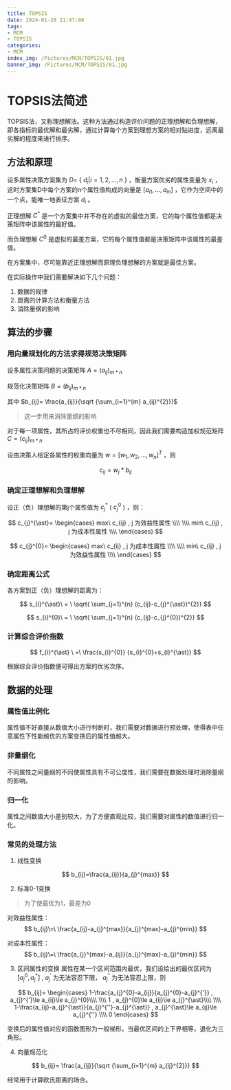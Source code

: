```yaml
---
title: TOPSIS
date: 2024-01-28 21:47:08
tags:
- MCM
- TOPSIS
categories:
- MCM
index_img: /Pictures/MCM/TOPSIS/01.jpg
banner_img: /Pictures/MCM/TOPSIS/01.jpg
---
```


# TOPSIS法简述

TOPSIS法，又称理想解法。这种方法通过构造评价问题的正理想解和负理想解，即各指标的最优解和最劣解，通过计算每个方案到理想方案的相对贴进度，远离最劣解的程度来进行排序。

## 方法和原理

设多属性决策方案集为 $D=$ { $d_{i}|i=1,2,\ldots,n$ } ，衡量方案优劣的属性变量为 $x_{i}$ ，这时方案集D中每个方案的n个属性值构成的向量是 $\left[ a_{i1},\ldots,a_{in} \right]$ ，它作为空间中的一个点，能唯一地表征方案 $d_{i}$ 。

正理想解 $C^{*}$ 是一个方案集中并不存在的虚拟的最佳方案，它的每个属性值都是决策矩阵中该属性的最好值。

而负理想解 $C^{0}$ 是虚拟的最差方案，它的每个属性值都是决策矩阵中该属性的最差值。

在方案集中，尽可能靠近正理想解而原理负理想解的方案就是最佳方案。

在实际操作中我们需要解决如下几个问题：

1. 数据的规律
2. 距离的计算方法和衡量方法
3. 消除量纲的影响

## 算法的步骤

### 用向量规划化的方法求得规范决策矩阵

设多属性决策问题的决策矩阵 $A=(a_{ij})_{m*n}$

规范化决策矩阵 $B=(b_{ij})_{m*n}$ 

其中 $b_{ij}= \frac{a_{ij}}{\sqrt {\sum_{i=1}^{m} a_{ij}^{2}}}$  
>这一步用来消除量纲的影响

对于每一项属性，其所占的评价权重也不尽相同，因此我们需要构造加权规范矩阵 $C=(c_{ij})_{m*n}$

设由决策人给定各属性的权重向量为 $w=[w_{1},w_{2},\ldots,w_{n}]^{T}$ ，则

$$
c_{ij}=w_{j}*b_{ij}
$$


### 确定正理想解和负理想解

设正（负）理想解的第j个属性值为 $c_{j}^{*}$ ( $c_{j}^{0}$ ) ，则：

$$
c_{j}^{\ast}=
\begin{cases}
max\ c_{ij} , j 为效益性属性 \\\\
 \\\\
min\ c_{ij} , j 为成本性属性 \\\\
\end{cases}
$$

$$
c_{j}^{0}=
\begin{cases}
max\ c_{ij} , j 为成本性属性 \\\\
 \\\\
min\ c_{ij} , j 为效益性属性 \\\\
\end{cases}
$$


### 确定距离公式

各方案到正（负）理想解的距离为：


$$
s_{i}^{\ast}\ = \ \sqrt{ \sum_{j=1}^{n} (c_{ij}-c_{j}^{\ast})^{2}}
$$


$$
s_{i}^{0}\ = \ \sqrt{ \sum_{j=1}^{n} (c_{ij}-c_{j}^{0})^{2}}
$$


### 计算综合评价指数


$$
f_{i}^{\ast} \ =\ \frac{s_{i}^{0}} {s_{i}^{0}+s_{i}^{\ast}}
$$


根据综合评价指数便可得出方案的优劣次序。


## 数据的处理

### 属性值比例化
属性值不好直接从数值大小进行判断时，我们需要对数据进行预处理，使得表中任意属性下性能越优的方案变换后的属性值越大。

### 非量纲化
不同属性之间量纲的不同使属性具有不可公度性，我们需要在数据处理时消除量纲的影响。

### 归一化
属性之间数值大小差别较大，为了方便直观比较，我们需要对属性的数值进行归一化。

### 常见的处理方法

1. 线性变换

$$
b_{ij}=\frac{a_{ij}}{a_{j}^{max}}
$$

2. 标准0-1变换

>为了使最优为1，最差为0

对效益性属性：
$$
b_{ij}\=\ \frac{a_{ij}-a_{j}^{max}}{a_{j}^{max}-a_{j}^{min}}
$$

对成本性属性：
$$
b_{ij}\=\ \frac{a_{j}^{max}-a_{ij}}{a_{j}^{max}-a_{j}^{min}}
$$

3. 区间属性的变换
属性在某一个区间范围内最优，我们设给出的最优区间为 $[a_{j}^{0},a_{j}^{\ast}]$ , $a_{j}^{'}$ 为无法容忍下限， $a_{j}^{''}$ 为无法容忍上限，则

$$
b_{ij}=
\begin{cases}
1-\frac{a_{j}^{0}-a_{ij}}{a_{j}^{0}-a_{j}^{'}} , a_{j}^{'}\le a_{ij}\le a_{j}^{0}\\\\
 \\\\
1 , a_{j}^{0}\le a_{ij}\le a_{j}^{\ast}\\\\
 \\\\
1-\frac{a_{ij}-a_{j}^{\ast}}{a_{j}^{''}-a_{j}^{\ast}} , a_{j}^{\ast}\le a_{ij}\le a_{j}^{''}
 \\\\
0
\end{cases}
$$

变换后的属性值对应的函数图形为一般梯形。当最优区间的上下界相等，退化为三角形。

4. 向量规范化

$$
b_{ij}= \frac{a_{ij}}{\sqrt {\sum_{i=1}^{m} a_{ij}^{2}}}
$$

经常用于计算欧氏距离的场合。